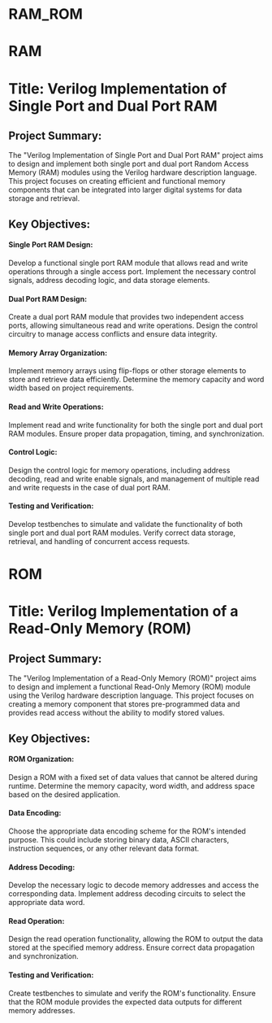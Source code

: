 # RAM_ROM

# RAM
# Title: Verilog Implementation of Single Port and Dual Port RAM

## Project Summary:
The "Verilog Implementation of Single Port and Dual Port RAM" project aims to design and implement both single port and dual port Random Access Memory (RAM) modules using the Verilog hardware description language. This project focuses on creating efficient and functional memory components that can be integrated into larger digital systems for data storage and retrieval.

## Key Objectives:

#### Single Port RAM Design: 
Develop a functional single port RAM module that allows read and write operations through a single access port. Implement the necessary control signals, address decoding logic, and data storage elements.

#### Dual Port RAM Design:
Create a dual port RAM module that provides two independent access ports, allowing simultaneous read and write operations. Design the control circuitry to manage access conflicts and ensure data integrity.

#### Memory Array Organization:
Implement memory arrays using flip-flops or other storage elements to store and retrieve data efficiently. Determine the memory capacity and word width based on project requirements.

#### Read and Write Operations:
Implement read and write functionality for both the single port and dual port RAM modules. Ensure proper data propagation, timing, and synchronization.

#### Control Logic:
Design the control logic for memory operations, including address decoding, read and write enable signals, and management of multiple read and write requests in the case of dual port RAM.

#### Testing and Verification:
Develop testbenches to simulate and validate the functionality of both single port and dual port RAM modules. Verify correct data storage, retrieval, and handling of concurrent access requests.


# ROM
# Title: Verilog Implementation of a Read-Only Memory (ROM)

## Project Summary:
The "Verilog Implementation of a Read-Only Memory (ROM)" project aims to design and implement a functional Read-Only Memory (ROM) module using the Verilog hardware description language. This project focuses on creating a memory component that stores pre-programmed data and provides read access without the ability to modify stored values.

## Key Objectives:

#### ROM Organization: 
Design a ROM with a fixed set of data values that cannot be altered during runtime. Determine the memory capacity, word width, and address space based on the desired application.

#### Data Encoding:
Choose the appropriate data encoding scheme for the ROM's intended purpose. This could include storing binary data, ASCII characters, instruction sequences, or any other relevant data format.

#### Address Decoding:
Develop the necessary logic to decode memory addresses and access the corresponding data. Implement address decoding circuits to select the appropriate data word.

#### Read Operation:
Design the read operation functionality, allowing the ROM to output the data stored at the specified memory address. Ensure correct data propagation and synchronization.

#### Testing and Verification:
Create testbenches to simulate and verify the ROM's functionality. Ensure that the ROM module provides the expected data outputs for different memory addresses.
